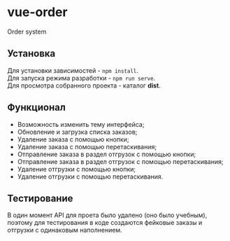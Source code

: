 # vue-order
Order system


## Установка

Для установки зависимостей - `npm install`.<br>
Для запуска режима разработки - `npm run serve`.<br>
Для просмотра собранного проекта - каталог **dist**.

## Функционал

- Возможность изменить тему интерфейса;
- Обновление и загрузка списка заказов;
- Удаление заказа с помощью кнопки;
- Удаление заказа с помощью перетаскивания;
- Отправление заказа в раздел отгрузок с помощью кнопки;
- Отправление заказа в раздел отгрузок с помощью перетаскивания;
- Удаление отгрузки с помощью кнопки;
- Удаление отгрузки с помощью перетаскивания.

## Тестирование

В один момент API для проета было удалено (оно было учебным), поэтому для тестирования в коде создаются фейковые заказы и отгрузки с одинаковым наполнением.